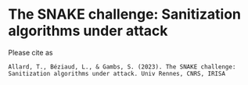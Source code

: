 # The SNAKE challenge: Sanitization algorithms under attack

Please cite as

    Allard, T., Béziaud, L., & Gambs, S. (2023). The SNAKE challenge: Sanitization algorithms under attack. Univ Rennes, CNRS, IRISA
